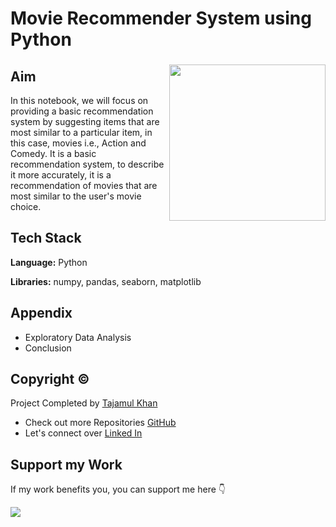 # Movie Recommender System using Python

###

<img align="right" height="250" src="https://export-download.canva.com/j0g_k/DAFgolj0g_k/517/0/0002-4032241463065710536.png?X-Amz-Algorithm=AWS4-HMAC-SHA256&X-Amz-Credential=AKIAJHKNGJLC2J7OGJ6Q%2F20230619%2Fus-east-1%2Fs3%2Faws4_request&X-Amz-Date=20230619T022819Z&X-Amz-Expires=25007&X-Amz-Signature=f418502886739a6f752e8e69f33d0fb2d0e864cc5d44c58074990b824773728f&X-Amz-SignedHeaders=host&response-content-disposition=attachment%3B%20filename%2A%3DUTF-8%27%27Recommender%2520System.png&response-expires=Mon%2C%2019%20Jun%202023%2009%3A25%3A06%20GMT"/>

###

## Aim

In this notebook, we will focus on providing a basic recommendation system by suggesting items that are most similar to a particular item, in this case, movies i.e., Action and Comedy. It is a basic recommendation system, to describe it more accurately, it is a recommendation of movies that are most similar to the user's movie choice.

## Tech Stack

**Language:** Python

**Libraries:** numpy, pandas, seaborn, matplotlib

## Appendix

* Exploratory Data Analysis
* Conclusion

## Copyright ©

Project Completed by [Tajamul Khan](https://github.com/tajamulk2)
* Check out more Repositories [GitHub](https://github.com/tajamulk2)
* Let's connect over [Linked In](https://www.linkedin.com/in/tajamulk2/)

## Support my Work

If my work benefits you, you can support me here 👇 

<a href="https://www.buymeacoffee.com/tajamulk2"><img src="https://img.buymeacoffee.com/button-api/?text=Buy me a Coffee&emoji=&slug=tajamulk2&button_colour=ffdd00&font_colour=000000&font_family=Bree&outline_colour=000000&coffee_colour=ffffff" /></a>  



